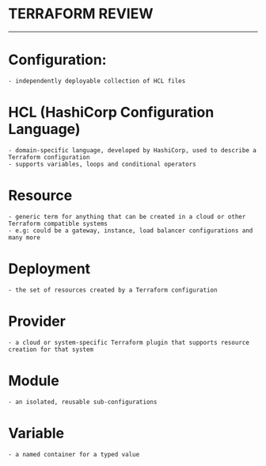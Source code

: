 # TERRAFORM REVIEW
-------------------

# Configuration:
    - independently deployable collection of HCL files

# HCL (HashiCorp Configuration Language)
    - domain-specific language, developed by HashiCorp, used to describe a Terraform configuration
    - supports variables, loops and conditional operators

# Resource
    - generic term for anything that can be created in a cloud or other Terraform compatible systems
    - e.g: could be a gateway, instance, load balancer configurations and many more

# Deployment
    - the set of resources created by a Terraform configuration

# Provider
    - a cloud or system-specific Terraform plugin that supports resource creation for that system

# Module
    - an isolated, reusable sub-configurations

# Variable
    - a named container for a typed value


